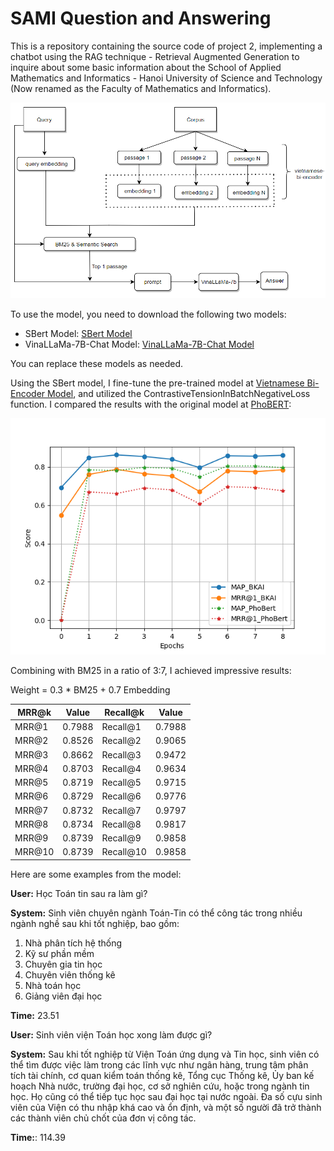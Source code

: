 # SAMI Question and Answering

This is a repository containing the source code of project 2, implementing a chatbot using the RAG technique - Retrieval Augmented Generation to inquire about some basic information about the School of Applied Mathematics and Informatics - Hanoi University of Science and Technology (Now renamed as the Faculty of Mathematics and Informatics).

![alt text](https://github.com/nguyenvannghiem0312/SAMI_Q-A/blob/main/Figure/model.png)

To use the model, you need to download the following two models:
- SBert Model: [SBert Model](https://huggingface.co/NghiemAbe/sami-sbert-CT)
- VinaLLaMa-7B-Chat Model: [VinaLLaMa-7B-Chat Model](https://huggingface.co/vilm/vinallama-7b-chat-GGUF)

You can replace these models as needed.

Using the SBert model, I fine-tune the pre-trained model at [Vietnamese Bi-Encoder Model](https://huggingface.co/bkai-foundation-models/vietnamese-bi-encoder), and utilized the ContrastiveTensionInBatchNegativeLoss function. I compared the results with the original model at [PhoBERT](https://github.com/VinAIResearch/PhoBERT):

![alt text](https://github.com/nguyenvannghiem0312/SAMI_Q-A/blob/main/Figure/MRRandMAP.png)

Combining with BM25 in a ratio of 3:7, I achieved impressive results:

Weight = 0.3 * BM25 + 0.7 Embedding

| MRR@k | Value | Recall@k | Value |
|-------|-------|----------|-------|
| MRR@1 | 0.7988 | Recall@1 | 0.7988 |
| MRR@2 | 0.8526 | Recall@2 | 0.9065 |
| MRR@3 | 0.8662 | Recall@3 | 0.9472 |
| MRR@4 | 0.8703 | Recall@4 | 0.9634 |
| MRR@5 | 0.8719 | Recall@5 | 0.9715 |
| MRR@6 | 0.8729 | Recall@6 | 0.9776 |
| MRR@7 | 0.8732 | Recall@7 | 0.9797 |
| MRR@8 | 0.8734 | Recall@8 | 0.9817 |
| MRR@9 | 0.8739 | Recall@9 | 0.9858 |
| MRR@10 | 0.8739 | Recall@10 | 0.9858 |

Here are some examples from the model:

**User:** Học Toán tin sau ra làm gì?

**System:** Sinh viên chuyên ngành Toán-Tin có thể công tác trong nhiều ngành nghề sau khi tốt nghiệp, bao gồm:

1. Nhà phân tích hệ thống
2. Kỹ sư phần mềm
3. Chuyên gia tin học
4. Chuyên viên thống kê
5. Nhà toán học
6. Giảng viên đại học

**Time:** 23.51

**User:** Sinh viên viện Toán học xong làm được gì?

**System:** Sau khi tốt nghiệp từ Viện Toán ứng dụng và Tin học, sinh viên có thể tìm được việc làm trong các lĩnh vực như ngân hàng, trung tâm phân tích tài chính, cơ quan kiểm toán thống kê, Tổng cục Thống kê, Ủy ban kế hoạch Nhà nước, trường đại học, cơ sở nghiên cứu, hoặc trong ngành tin học. Họ cũng có thể tiếp tục học sau đại học tại nước ngoài. Đa số cựu sinh viên của Viện có thu nhập khá cao và ổn định, và một số người đã trở thành các thành viên chủ chốt của đơn vị công tác.

**Time:**: 114.39
